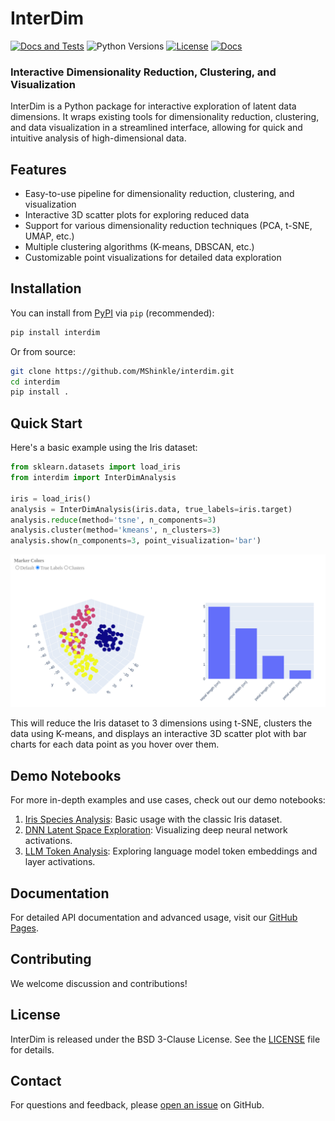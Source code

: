 # InterDim
[![Docs and Tests](https://github.com/MShinkle/interdim/actions/workflows/docs.yml/badge.svg?branch=main&label=tests)](https://github.com/MShinkle/interdim/actions)
![Python Versions](https://img.shields.io/pypi/pyversions/interdim.svg)
[![License](https://img.shields.io/badge/license-BSD--3--Clause-blue.svg)](https://opensource.org/licenses/BSD-3-Clause)
[![Docs](https://img.shields.io/badge/docs-GitHub%20Pages-blue.svg)](https://MShinkle.github.io/interdim)

### Interactive Dimensionality Reduction, Clustering, and Visualization

InterDim is a Python package for interactive exploration of latent data dimensions. It wraps existing tools for dimensionality reduction, clustering, and data visualization in a streamlined interface, allowing for quick and intuitive analysis of high-dimensional data.

## Features

- Easy-to-use pipeline for dimensionality reduction, clustering, and visualization
- Interactive 3D scatter plots for exploring reduced data
- Support for various dimensionality reduction techniques (PCA, t-SNE, UMAP, etc.)
- Multiple clustering algorithms (K-means, DBSCAN, etc.)
- Customizable point visualizations for detailed data exploration

## Installation

You can install from [PyPI](https://pypi.org/project/interdim/) via `pip` (recommended):

```bash
pip install interdim
```

Or from source:

```bash
git clone https://github.com/MShinkle/interdim.git
cd interdim
pip install .
```

## Quick Start

Here's a basic example using the Iris dataset:

```python
from sklearn.datasets import load_iris
from interdim import InterDimAnalysis

iris = load_iris()
analysis = InterDimAnalysis(iris.data, true_labels=iris.target)
analysis.reduce(method='tsne', n_components=3)
analysis.cluster(method='kmeans', n_clusters=3)
analysis.show(n_components=3, point_visualization='bar')
```

![3D Scatter Plot with Interactive Bar Charts](https://raw.githubusercontent.com/MShinkle/interdim/refs/heads/main/docs/images/iris_plot.png)

This will reduce the Iris dataset to 3 dimensions using t-SNE, clusters the data using K-means, and displays an interactive 3D scatter plot with bar charts for each data point as you hover over them.

## Demo Notebooks

For more in-depth examples and use cases, check out our demo notebooks:

1. [Iris Species Analysis](https://github.com/MShinkle/interdim/blob/main/notebooks/IRIS_visualization.ipynb): Basic usage with the classic Iris dataset.
2. [DNN Latent Space Exploration](https://github.com/MShinkle/interdim/blob/main/notebooks/DNN_latents.ipynb): Visualizing deep neural network activations.
3. [LLM Token Analysis](https://github.com/MShinkle/interdim/blob/main/notebooks/LLM_token_embeddings.ipynb): Exploring language model token embeddings and layer activations.

## Documentation

For detailed API documentation and advanced usage, visit our [GitHub Pages](https://MShinkle.github.io/interdim).

## Contributing

We welcome discussion and contributions!

## License

InterDim is released under the BSD 3-Clause License. See the [LICENSE](https://github.com/MShinkle/interdim/blob/main/LICENSE) file for details.

## Contact

For questions and feedback, please [open an issue](https://github.com/MShinkle/interdim/issues) on GitHub.